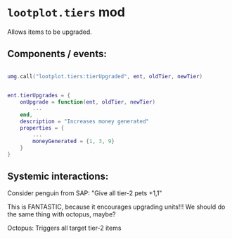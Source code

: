 

# `lootplot.tiers` mod
Allows items to be upgraded.


## Components / events:
```lua

umg.call("lootplot.tiers:tierUpgraded", ent, oldTier, newTier)


ent.tierUpgrades = {
    onUpgrade = function(ent, oldTier, newTier)
        ...
    end,
    description = "Increases money generated"
    properties = {
        ...
        moneyGenerated = {1, 3, 9}
    }
}
```


## Systemic interactions:

Consider penguin from SAP:
"Give all tier-2 pets +1,1"

This is FANTASTIC, because it encourages upgrading units!!!
We should do the same thing with octopus, maybe?

Octopus:
Triggers all target tier-2 items

